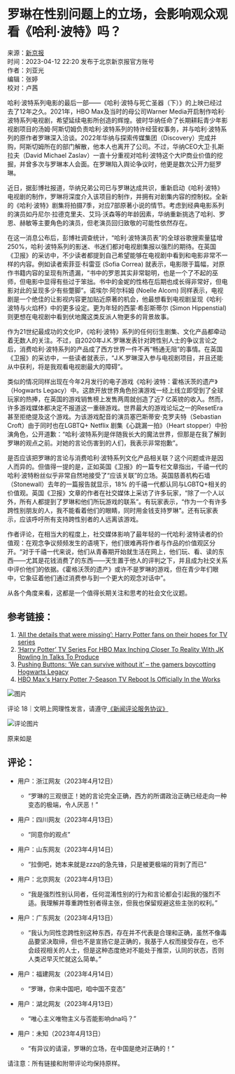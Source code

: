 # 罗琳在性别问题上的立场，会影响观众观看《哈利·波特》吗？

来源：[新京报](https://news.qq.com/omn/author/8QMc3nxZ7IIVuT3b)  
时间：2023-04-12 22:20 发布于北京新京报官方账号  
作者：刘亚光  
编辑：张婷  
校对：卢茜  

哈利·波特系列电影的最后一部——《哈利·波特与死亡圣器（下）》的上映已经过去了12年之久。2021年，HBO Max及当时的母公司Warner Media开启制作哈利·波特系列电视剧，希望延续电影所创造的辉煌。彼时华纳任命了长期耕耘青少年影视剧项目的汤姆·阿斯切姆负责哈利·波特系列的特许经营权事务，并与哈利·波特系列的原作者罗琳深入洽谈。2022年华纳与探索传媒集团（Discovery）完成并购，阿斯切姆所在的部门解散，他本人也离开了公司。不过，华纳CEO大卫·扎斯拉夫（David Michael Zaslav）一直十分重视对哈利·波特这个大IP商业价值的挖掘，并曾多次与罗琳本人会面。在罗琳陷入舆论争议时，他更是数次公开力挺罗琳。

近日，据彭博社报道，华纳兄弟公司已与罗琳达成共识，重新启动《哈利·波特》电视剧的制作，罗琳将深度介入该项目的制作，并拥有对剧集内容的控制权。全新的《哈利·波特》剧集将拍摄7季，对应7部原著小说的情节。考虑到经典电影系列的演员如丹尼尔·拉德克里夫、艾玛·沃森等的年龄因素，华纳重新挑选了哈利、罗恩、赫敏等主要角色的演员，但老演员回归致敬的可能性依然存在。

在这一消息公布后，彭博社调查统计，“哈利·波特演员表”的全球谷歌搜索量猛增250%，哈利·波特系列的影迷、书迷们都对电视剧集报以强烈的期待。在英国《卫报》的采访中，不少读者都提到自己希望能够在电视剧中看到和电影非常不一样的内容。例如读者索菲亚·科雷亚 (Sofia Correa) 就表示，电影限于篇幅，对原作书籍内容的呈现有所遗漏，“书中的罗恩其实非常聪明，也是一个了不起的巫师，但电影中显得有些过于笨拙。书中的金妮的性格在后期也成长得非常好，但电影对此的呈现多少有些蹩脚”。诺埃尔·阿尔科姆 (Noelle Alcom) 同样表示，电视剧是一个绝佳的让影视内容更加贴近原著的机会，他最想看到电视剧呈现《哈利·波特与火焰杯》中的更多设定。更为年轻的西蒙·希彭斯蒂尔 (Simon Hippenstial) 则更想在电视剧中看到伏地魔这类反派人物更多的背景故事。

作为21世纪最成功的文化IP，《哈利·波特》系列的任何衍生剧集、文化产品都牵动着无数人的关注。不过，自2020年J.K.罗琳发表针对跨性别人士的争议言论之后，消费哈利·波特系列的产品成了西方世界一件不再“畅通无阻”的事情。在英国《卫报》的采访中，一些读者就表示，“J.K.罗琳深入参与电视剧项目，并且还能从中获利，将是我观看电视剧最大的障碍”。

类似的情况同样出现在今年2月发行的电子游戏《哈利·波特：霍格沃茨的遗产》（Hogwarts Legacy）中。这款开放世界角色扮演游戏一经上线立即受到了全球玩家的热捧，在英国的游戏销售榜上发售两周就创造了近7 亿英镑的收入。然而，许多游戏媒体都决定不报道这一重磅游戏。世界最大的游戏论坛之一的ResetEra甚至拒绝提及这个游戏。为该游戏配音的演员塞巴斯蒂安·克罗夫特（Sebastian Croft）由于同时也在LGBTQ+ Netflix 剧集《心跳漏一拍》（Heart stopper）中扮演角色，公开道歉：“哈利·波特系列是伴随我长大的魔法世界，但那是在我了解到罗琳的观点之前。对她的言论伤害到的人们，我表示非常抱歉”。

是否应该把罗琳的言论与消费哈利·波特系列文化产品相关联？这个问题或许是因人而异的。但值得一提的是，正如英国《卫报》的一篇专栏文章指出，千禧一代的哈利·波特粉丝似乎非常自然地接受了“应该关联”的立场。英国慈善机构石墙（Stonewall）去年的一篇报告就显示，18% 的千禧一代都认同与LGBTQ+相关的价值观。英国《卫报》文章的作者在社交媒体上采访了许多玩家，“除了一个人以外，所有人都提到了罗琳和他们所玩游戏的联系”。有玩家表示，“作为一个有许多跨性别朋友的人，我不能看着他们的眼睛，同时用金钱支持罗琳”。还有玩家表示，应该呼吁所有支持跨性别者的人远离该游戏。

作者评论，在相当大的程度上，社交媒体影响了最年轻的一代哈利·波特读者的价值观：在观念争议频频发生的语境下，他们很难再将作者与作品的价值观区分开。“对于千禧一代来说，他们从青春期开始就生活在网上，他们玩、看、读的东西——尤其是花钱消费了的东西——天生置于他人的评判之下，并且成为社交关系中评价他们的依据。《霍格沃茨的遗产》或许不是罗琳的游戏，但在青少年们眼中，它象征着他们通过消费参与到一个更大的观念对话中”。

从各个角度来看，这都是一个值得长期关注和思考的社会文化议题。

## 参考链接：

1. [‘All the details that were missing’: Harry Potter fans on their hopes for TV series](https://www.theguardian.com/books/2023/apr/09/harry-potter-fans-react-tv-series-hbo-max-reports-jk-rowling-gender)
2. [‘Harry Potter’ TV Series For HBO Max Inching Closer To Reality With JK Rowling In Talks To Produce](https://deadline.com/2023/04/harry-potter-tv-series-hbo-max-jk-rowling-produce-1235317141/)
3. [Pushing Buttons: ‘We can survive without it’ – the gamers boycotting Hogwarts Legacy](https://www.theguardian.com/games/2023/feb/08/pushing-buttons-hogwarts-legacy-jk-rowling)
4. [HBO Max's Harry Potter 7-Season TV Reboot Is Officially In the Works](https://www.teenvogue.com/story/hbo-max-harry-potter-tv-reboot)

![图片](https://inews.gtimg.com/newsapp_bt/0/1012205723968_6694/0)

评论 18｜文明上网理性发言，请遵守[《新闻评论服务协议》](https://new.qq.com/static/coralinfo.htm)

![评论图片](http://inews.gtimg.com/newsapp_ls/0/12597139796/0)

原来如是

## 评论：

- 用户：浙江网友（2023年4月12日）
  - “罗琳的三观很正！她的言论完全正确，西方的所谓政治正确已经走向一种变态的极端，令人厌恶！”
    
- 用户：四川网友（2023年4月13日）
  - “同意你的观点”

- 用户：山东网友（2023年4月14日）
  - “拉倒吧，她本来就是zzzq的急先锋，只是被更极端的背刺了而已”

- 用户：北京网友（2023年4月13日）
  - “我是强烈性别认同者，任何混淆性别的行为和言论都会引起我的强烈不适。我理解并尊重跨性别者得主张，但我也保留规避这些主张的权利。”

- 用户：广东网友（2023年4月13日）
  - “我认为同性恋跨性别这种东西，存在并不代表是合理和正确，虽然不像毒品要坚决取缔，但也不是宣扬它是正确的，我基于人权而接受存在，也不会歧视相关的人士，但是这种态度绝对不能处于推崇，认同的状态，否则人类迟早灭忙就这么简单。”

- 用户：福建网友（2023年4月14日）
  - “罗琳，你来中国吧，咱中国不变态”

- 用户：湖北网友（2023年4月13日）
  - “唯心主义唯物主义与否能影响dna吗？” 

- 用户：未知（2023年4月13日）
  - “有异议的请滚，罗琳的立场，在中国是绝对正确的！” 

请注意：所有链接和附带评论均保持原样。